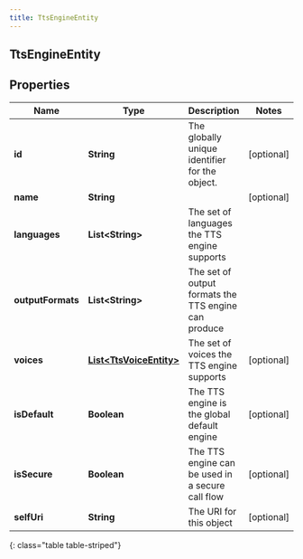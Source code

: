 ```yaml
---
title: TtsEngineEntity
---
```


## TtsEngineEntity

## Properties

| Name              | Type                                                                     | Description                                          | Notes      |
| ----------------- | ------------------------------------------------------------------------ | ---------------------------------------------------- | ---------- |
| **id**            | <!----><!---->**String**<!---->                                          | The globally unique identifier for the object.       | [optional] |
| **name**          | <!----><!---->**String**<!---->                                          |                                                      | [optional] |
| **languages**     | <!----><!---->**List&lt;String&gt;**<!---->                              | The set of languages the TTS engine supports         |            |
| **outputFormats** | <!----><!---->**List&lt;String&gt;**<!---->                              | The set of output formats the TTS engine can produce |            |
| **voices**        | <!----><!---->[**List&lt;TtsVoiceEntity&gt;**](TtsVoiceEntity.md)<!----> | The set of voices the TTS engine supports            | [optional] |
| **isDefault**     | <!----><!---->**Boolean**<!---->                                         | The TTS engine is the global default engine          | [optional] |
| **isSecure**      | <!----><!---->**Boolean**<!---->                                         | The TTS engine can be used in a secure call flow     | [optional] |
| **selfUri**       | <!----><!---->**String**<!---->                                          | The URI for this object                              | [optional] |

{: class="table table-striped"}
